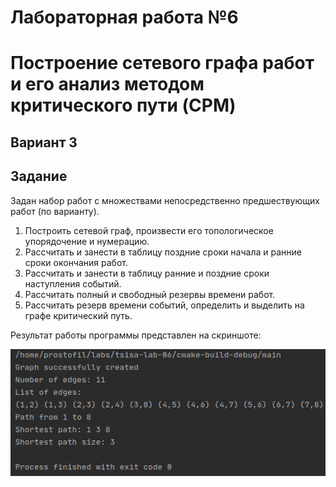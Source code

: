 # Лабораторная работа №6
# Построение сетевого графа работ и его анализ методом критического пути (CPM)

## Вариант 3

## Задание

Задан набор работ с множествами непосредственно предшествующих работ (по варианту).
1. Построить сетевой граф, произвести его топологическое упорядочение и нумерацию.
2. Рассчитать и занести в таблицу поздние сроки начала и ранние сроки окончания работ.
3. Рассчитать и занести в таблицу ранние и поздние сроки наступления событий.
4. Рассчитать полный и свободный резервы времени работ.
5. Рассчитать резерв времени событий, определить и выделить на графе критический путь.

Результат работы программы представлен на скриншоте:

![lab-06_Part1](https://github.com/Prosto-Fil/tsisa-lab-06/blob/main/screenshots/Part1.png)
